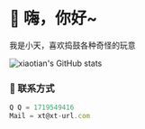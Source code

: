 <!--
### Hi there 👋


**xiaotian2333/xiaotian2333** is a ✨ _special_ ✨ repository because its `README.md` (this file) appears on your GitHub profile.

Here are some ideas to get you started:

- 🔭 I’m currently working on ...
- 🌱 I’m currently learning ...
- 👯 I’m looking to collaborate on ...
- 🤔 I’m looking for help with ...
- 💬 Ask me about ...
- 📫 How to reach me: ...
- 😄 Pronouns: ...
- ⚡ Fun fact: ...
-->

# 👋 嗨，你好~

我是小天，喜欢捣鼓各种奇怪的玩意

![xiaotian's GitHub stats](https://github-readme-stats.vercel.app/api?username=xiaotian2333&show_icons=true)

### 💬 联系方式

``` js
Q Q = 1719549416
Mail = xt@xt-url.com
```
